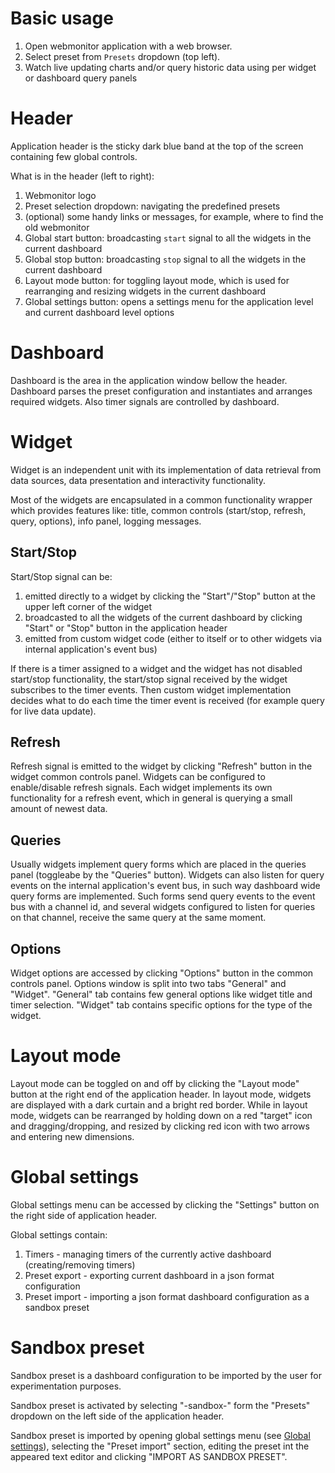 # Basic usage

1. Open webmonitor application with a web browser.
2. Select preset from `Presets` dropdown (top left).
3. Watch live updating charts and/or query historic data using per widget or dashboard query panels


# Header

Application header is the sticky dark blue band at the top of the screen containing few global controls.

What is in the header (left to right):
1. Webmonitor logo
2. Preset selection dropdown: navigating the predefined presets
3. (optional) some handy links or messages, for example, where to find the old webmonitor
4. Global start button: broadcasting `start` signal to all the widgets in the current dashboard
5. Global stop button: broadcasting `stop` signal to all the widgets in the current dashboard
6. Layout mode button: for toggling layout mode, which is used for rearranging and resizing widgets in the current dashboard
7. Global settings button: opens a settings menu for the application level and current dashboard level options


# Dashboard

Dashboard is the area in the application window bellow the header. Dashboard parses the preset configuration and instantiates and arranges required widgets. Also timer signals are controlled by dashboard.


# Widget

Widget is an independent unit with its implementation of data retrieval from data sources, data presentation and interactivity functionality.

Most of the widgets are encapsulated in a common functionality wrapper which provides features like: title, common controls (start/stop, refresh, query, options), info panel, logging messages.

## Start/Stop

Start/Stop signal can be:
1. emitted directly to a widget by clicking the "Start"/"Stop" button at the upper left corner of the widget
2. broadcasted to all the widgets of the current dashboard by clicking "Start" or "Stop" button in the application header
3. emitted from custom widget code (either to itself or to other widgets via internal application's event bus)

If there is a timer assigned to a widget and the widget has not disabled start/stop functionality, the start/stop signal received by the widget subscribes to the timer events. Then custom widget implementation decides what to do each time the timer event is received (for example query for live data update).

## Refresh

Refresh signal is emitted to the widget by clicking "Refresh" button in the widget common controls panel. Widgets can be configured to enable/disable refresh signals. Each widget implements its own functionality for a refresh event, which in general is querying a small amount of newest data.

## Queries

Usually widgets implement query forms which are placed in the queries panel (toggleabe by the "Queries" button). Widgets can also listen for query events on the internal application's event bus, in such way dashboard wide query forms are implemented. Such forms send query events to the event bus with a channel id, and several widgets configured to listen for queries on that channel, receive the same query at the same moment.

## Options

Widget options are accessed by clicking "Options" button in the common controls panel. Options window is split into two tabs "General" and "Widget". "General" tab contains few general options like widget title and timer selection. "Widget" tab contains specific options for the type of the widget.


# Layout mode

Layout mode can be toggled on and off by clicking the "Layout mode" button at the right end of the application header. In layout mode, widgets are displayed with a dark curtain and a bright red border. While in layout mode, widgets can be rearranged by holding down on a red "target" icon and dragging/dropping, and resized by clicking red icon with two arrows and entering new dimensions.


# Global settings

Global settings menu can be accessed by clicking the "Settings" button on the right side of application header.

Global settings contain:
1. Timers - managing timers of the currently active dashboard (creating/removing timers)
2. Preset export - exporting current dashboard in a json format configuration
3. Preset import - importing a json format dashboard configuration as a sandbox preset


# Sandbox preset

Sandbox preset is a dashboard configuration to be imported by the user for experimentation purposes.

Sandbox preset is activated by selecting "-sandbox-" form the "Presets" dropdown on the left side of the application header.

Sandbox preset is imported by opening global settings menu (see [Global settings](#global-settings)), selecting the "Preset import" section, editing the preset int the appeared text editor and clicking "IMPORT AS SANDBOX PRESET".

